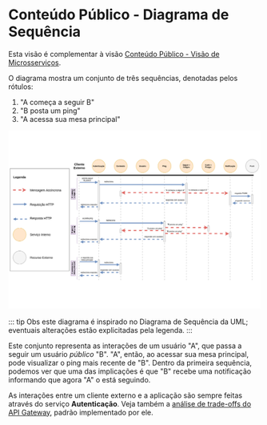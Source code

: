 # Conteúdo Público - Diagrama de Sequência

Esta visão é complementar à visão [Conteúdo Público - Visão de Microsserviços][msviewpings].

O diagrama mostra um conjunto de três sequências, denotadas pelos rótulos:
  1. "A começa a seguir B"
  2. "B posta um ping"
  3. "A acessa sua mesa principal"

![Pings - Diagrama de Sequência][dseqviewpings]

::: tip Obs
este diagrama é inspirado no Diagrama de Sequência da UML; eventuais alterações estão explicitadas pela legenda.
:::

Este conjunto representa as interações de um usuário "A", que passa a seguir um usuário _público_ "B". "A", então, ao acessar sua mesa principal, pode visualizar o ping mais recente de "B". Dentro da primeira sequência, podemos ver que uma das implicações é que "B" recebe uma notificação informando que agora "A" o está seguindo.

As interações entre um cliente externo e a aplicação são sempre feitas através do serviço **Autenticação**. Veja também a [análise de trade-offs do API Gateway][apigateway], padrão implementado por ele.

[msviewpings]: ./msview-pings.md
[dseqviewpings]: ./dseqview-pings.png
[apigateway]: ../extras/apigateway_tradeoffs.md

